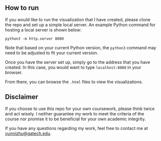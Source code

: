 ## How to run

If you would like to run the visualization that I have created, please clone the repo and set up a simple local server. An example Python command for hosting a local server is shown below:

```
python3 -m http.server 8080
```

Note that based on your current Python version, the `python3` command may need to be adjusted to fit your current version.

Once you have the server set up, simply go to the address that you have created. In this case, you would want to type `localhost:8080` in your browser.

From there, you can browse the `.html` files to view the visualizations.

## Disclaimer

If you choose to use this repo for your own coursework, please think twice and act wisely. I neither guarantee my work to meet the criteria of the course nor promise it to be beneficial for your own academic integrity.

If you have any questions regarding my work, feel free to contact me at <yunnizhu@gatech.edu>.
